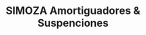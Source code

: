 ---
title: "SIMOZA Amortiguadores & Suspenciones"
url: /ciudad-guayana-puerto-ordaz/simoza-amortiguadores-y-suspenciones/
shop: piezas de automóviles
---
